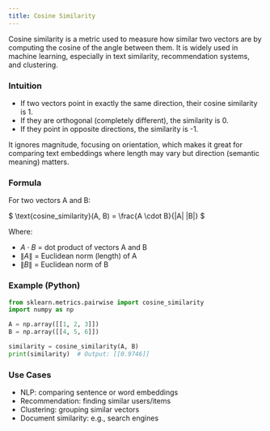 ```yaml
---
title: Cosine Similarity
---
```

Cosine similarity is a metric used to measure how similar two vectors are by computing the cosine of the angle between them. It is widely used in machine learning, especially in text similarity, recommendation systems, and clustering.

### Intuition
- If two vectors point in exactly the same direction, their cosine similarity is 1.
- If they are orthogonal (completely different), the similarity is 0.
- If they point in opposite directions, the similarity is -1.

It ignores magnitude, focusing on orientation, which makes it great for comparing text embeddings where length may vary but direction (semantic meaning) matters.


### Formula

For two vectors A and B:

$ \text{cosine\_similarity}(A, B) = \frac{A \cdot B}{\|A\| \|B\|} $

Where:
- $A \cdot B$ = dot product of vectors A and B
- $\|A\|$ = Euclidean norm (length) of A
- $\|B\|$ = Euclidean norm of B


### Example (Python)
```python
from sklearn.metrics.pairwise import cosine_similarity
import numpy as np

A = np.array([[1, 2, 3]])
B = np.array([[4, 5, 6]])

similarity = cosine_similarity(A, B)
print(similarity)  # Output: [[0.9746]]
```

### Use Cases
- NLP: comparing sentence or word embeddings
- Recommendation: finding similar users/items
- Clustering: grouping similar vectors
- Document similarity: e.g., search engines


